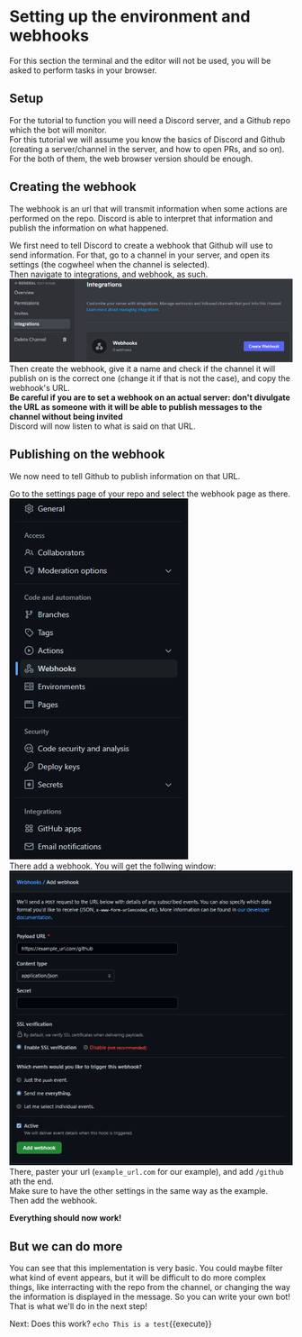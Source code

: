 # Setting up the environment and webhooks

For this section the terminal and the editor will not be used, you will be asked to perform tasks in your browser.

## Setup

For the tutorial to function you will need a Discord server, and a Github repo which the bot will monitor.  
For this tutorial we will assume you know the basics of Discord and Github (creating a server/channel in the server, and how to open PRs, and so on).  
For the both of them, the web browser version should be enough.  

## Creating the webhook

The webhook is an url that will transmit information when some actions are performed on the repo. Discord is able to interpret that information and publish the information on what happened.  

We first need to tell Discord to create a webhook that Github will use to send information. For that, go to a channel in your server, and open its settings (the cogwheel when the channel is selected).  
Then navigate to integrations, and webhook, as such.  
![dcd](./assets/dcdhk.png)
Then create the webhook, give it a name and check if the channel it will publish on is the correct one (change it if that is not the case), and copy the webhook's URL.  
**Be careful if you are to set a webhook on an actual server: don't divulgate the URL as someone with it will be able to publish messages to the channel without being invited**  
Discord will now listen to what is said on that URL.  

## Publishing on the webhook

We now need to tell Github to publish information on that URL.  

Go to the settings page of your repo and select the webhook page as there.
![Next](./assets/short.png)  
There add a webhook. You will get the follwing window:
![window](./assets/ghhk.png)  
There, paster your url (`example_url.com` for our example), and add `/github` ath the end.  
Make sure to have the other settings in the same way as the example.  
Then add the webhook.

**Everything should now work!**

## But we can do more

You can see that this implementation is very basic. You could maybe filter what kind of event appears, but it will be difficult to do more complex things, like interracting with the repo from the channel, or changing the way the information is displayed in the message. So you can write your own bot! That is what we'll do in the next step!

Next:
Does this work? `echo This is a test`{{execute}}

